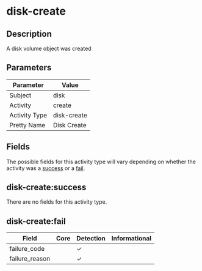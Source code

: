disk-create
===========

Description
-----------
A disk volume object was created

Parameters
----------
| Parameter     | Value       |
| ------------- | ----------- |
| Subject       | disk        |
| Activity      | create      |
| Activity Type | disk-create |
| Pretty Name   | Disk Create |


Fields
------

The possible fields for this activity type will vary depending on whether the activity was a [success](#disk-createsuccess) or a [fail](#disk-createfail).


disk-create:success
-------------------

There are no fields for this activity type.


disk-create:fail
----------------

| Field          | Core | Detection | Informational |
| -------------- | ---- | --------- | ------------- |
| failure_code   |      | &#10003;  |               |
| failure_reason |      | &#10003;  |               |